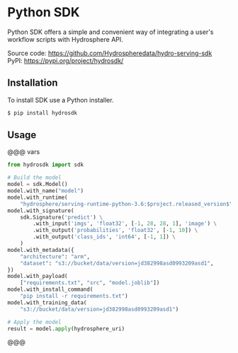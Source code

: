 
# Python SDK

Python SDK offers a simple and convenient way of integrating a user's workflow scripts with Hydrosphere API. 

Source code: https://github.com/Hydrospheredata/hydro-serving-sdk<br>
PyPI: https://pypi.org/project/hydrosdk/

## Installation 

To install SDK use a Python installer. 

```sh
$ pip install hydrosdk
```


## Usage

@@@ vars
```python
from hydrosdk import sdk

# Build the model
model = sdk.Model()
model.with_name("model")
model.with_runtime(
    "hydrosphere/serving-runtime-python-3.6:$project.released_version$")
model.with_signature(
    sdk.Signature('predict') \
        .with_input('imgs', 'float32', [-1, 28, 28, 1], 'image') \
        .with_output('probabilities', 'float32', [-1, 10]) \
        .with_output('class_ids', 'int64', [-1, 1]) \
    )
model.with_metadata({
    "architecture": "arm",
    "dataset": "s3://bucket/data/version=jd382998asd0993209asd1",
})
model.with_payload(
    ["requirements.txt", "src", "model.joblib"])
model.with_install_command(
    "pip install -r requirements.txt")
model.with_training_data(
    "s3://bucket/data/version=jd382998asd0993209asd1")

# Apply the model
result = model.apply(hydrosphere_uri)
```
@@@